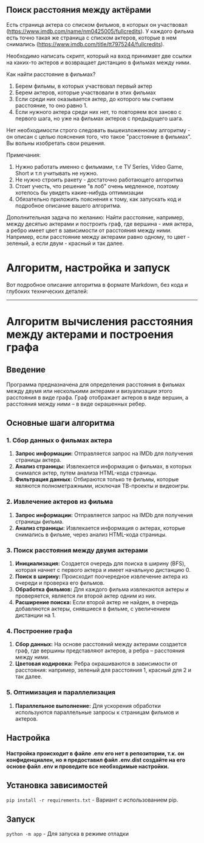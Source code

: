 ## Поиск расстояния между актёрами


Есть страница актера со списком фильмов, в которых он участвовал (https://www.imdb.com/name/nm0425005/fullcredits). У каждого фильма есть точно такая же страница с списком актеров, которые в нем снимались (https://www.imdb.com/title/tt7975244/fullcredits). 

Необходимо написать скрипт, который на вход принимает две ссылки на каких-то актеров и возвращает дистанцию в фильмах между ними.


Как найти расстояние в фильмах? 
  1) Берем фильмы, в которых участвовал первый актер
  2) Берем актеров, которые участвовали в этих фильмах
  3) Если среди них оказывается актер, до которого мы считаем расстояние, то оно равно 1.
  4) Если нужного актера среди них нет, то повторяем все заново с первого шага, но уже на фильмах актеров с предыдущего шага.

Нет необходимости строго следовать вышеизложенному алгоритму - он описан с целью пояснения того, что такое "расстояние в фильмах". Вы вольны изобретать свои решения.


Примечания:
  1) Нужно работать именно с фильмами, т.е TV Series, Video Game, Short и т.п учитывать не нужно.
  2) Не нужно строить ракету - достаточно работающего алгоритма
  3) Стоит учесть, что решение "в лоб" очень медленное, поэтому хотелось бы увидеть какие-нибудь оптимизации
  4) Обязательно приложить пояснения к тому, как запускать код и подробное описание вашего алгоритма.

Дополнительная задача по желанию:
  Найти расстояние, например, между десятью актерами и построить граф, где вершина - имя актера, а ребро имеет цвет в зависимости от   расстояния между ними. Например, если расстояние между актерами равно одному, то цвет - зеленый, а если двум - красный и так далее.



# Алгоритм, настройка и запуск

Вот подробное описание алгоритма в формате Markdown, без кода и глубоких технических деталей:

---

# Алгоритм вычисления расстояния между актерами и построения графа

## Введение

Программа предназначена для определения расстояния в фильмах между двумя или несколькими актерами и визуализации этого расстояния в виде графа. Граф отображает актеров в виде вершин, а расстояния между ними – в виде окрашенных ребер.

## Основные шаги алгоритма

### 1. Сбор данных о фильмах актера

1. **Запрос информации:** Отправляется запрос на IMDb для получения страницы актера.
2. **Анализ страницы:** Извлекается информация о фильмах, в которых снимался актер, путем анализа HTML-кода страницы.
3. **Фильтрация данных:** Отбираются только те фильмы, которые являются полнометражными, исключая ТВ-проекты и видеоигры.

### 2. Извлечение актеров из фильма

1. **Запрос информации:** Отправляется запрос на IMDb для получения страницы фильма.
2. **Анализ страницы:** Извлекается информация о актерах, которые снимались в фильме, через анализ HTML-кода страницы.

### 3. Поиск расстояния между двумя актерами

1. **Инициализация:** Создается очередь для поиска в ширину (BFS), которая начнет с первого актера и имеет начальную дистанцию 0.
2. **Поиск в ширину:** Происходит поочередное извлечение актера из очереди и проверка его фильмов.
3. **Обработка фильмов:** Для каждого фильма извлекаются актеры и проверяется, является ли второй актер одним из них.
4. **Расширение поиска:** Если второй актер не найден, в очередь добавляются актеры, снявшиеся в фильме, с увеличением дистанции на 1.

### 4. Построение графа

1. **Сбор данных:** На основе расстояний между актерами создается граф, где вершины представляют актеров, а ребра – расстояния между ними.
2. **Цветовая кодировка:** Ребра окрашиваются в зависимости от расстояния: например, зеленый для расстояния 1, красный для 2 и так далее.

### 5. Оптимизация и параллелизация

1. **Параллельное выполнение:** Для ускорения обработки используются параллельные запросы к страницам фильмов и актеров.


## Настройка

#### Настройка происходит в файле .env его нет в репозитории, т.к. он конфиденциален, но я предоставил файл .env.dist создайте на его основе файл .env и проведите все необходимые настройки.

## Установка зависимостей

`pip install -r requirements.txt` - Вариант с использованием pip.



## Запуск
```python -m app``` - Для запуска в режиме отладки

